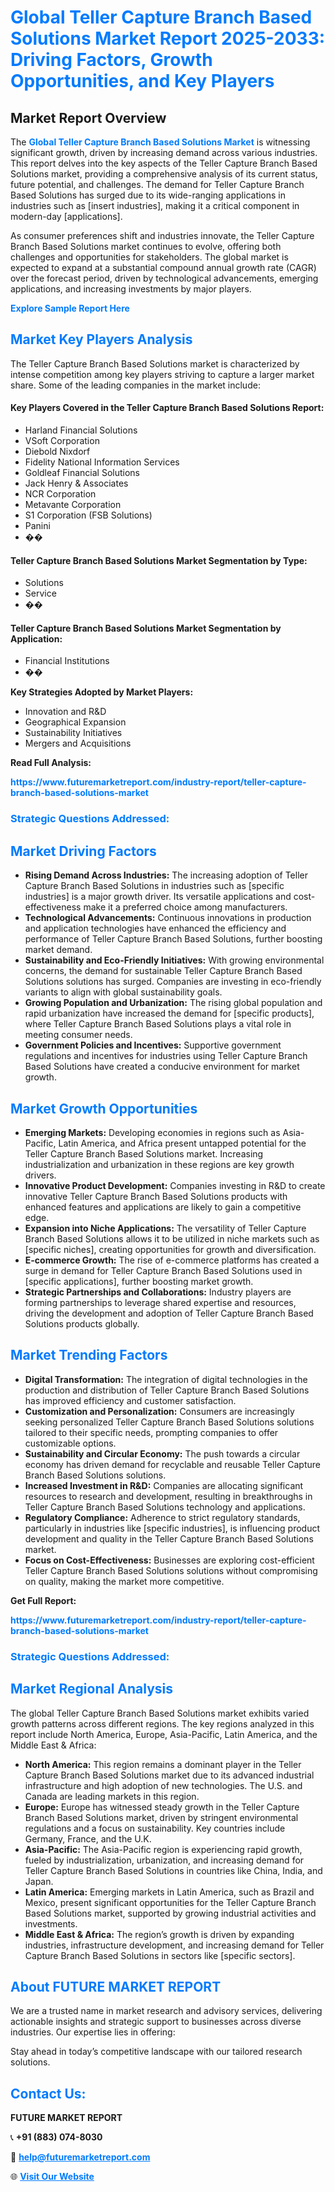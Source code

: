 <h1 style="color: #007BFF;">Global Teller Capture Branch Based Solutions Market Report 2025-2033: Driving Factors, Growth Opportunities, and Key Players</h1>

<section id="overview">
<h2>Market Report Overview</h2>
<p>The <a href="https://www.futuremarketreport.com/industry-report/teller-capture-branch-based-solutions-market" style="color: #007BFF; text-decoration: none;"><strong>Global Teller Capture Branch Based Solutions Market</strong></a> is witnessing significant growth, driven by increasing demand across various industries. This report delves into the key aspects of the Teller Capture Branch Based Solutions market, providing a comprehensive analysis of its current status, future potential, and challenges. The demand for Teller Capture Branch Based Solutions has surged due to its wide-ranging applications in industries such as [insert industries], making it a critical component in modern-day [applications].</p>
<p>As consumer preferences shift and industries innovate, the Teller Capture Branch Based Solutions market continues to evolve, offering both challenges and opportunities for stakeholders. The global market is expected to expand at a substantial compound annual growth rate (CAGR) over the forecast period, driven by technological advancements, emerging applications, and increasing investments by major players.</p>
</section>

<section id="overview">
<p><a href="https://www.futuremarketreport.com/request-sample/reportId=114074" style="color: #007BFF; text-decoration: none;"><strong>Explore Sample Report Here</strong></a></p>
</section>

<section id="key-players">
<h2 style="color: #007BFF;">Market Key Players Analysis</h2>
<p>The Teller Capture Branch Based Solutions market is characterized by intense competition among key players striving to capture a larger market share. Some of the leading companies in the market include:</p>
<h4>Key Players Covered in the Teller Capture Branch Based Solutions Report:</h4>
<ul><li>Harland Financial Solutions</li><li>VSoft Corporation</li><li>Diebold Nixdorf</li><li>Fidelity National Information Services</li><li>Goldleaf Financial Solutions</li><li>Jack Henry &amp; Associates</li><li>NCR Corporation</li><li>Metavante Corporation</li><li>S1 Corporation (FSB Solutions)</li><li>Panini</li><li>��</li></ul>
<h4>Teller Capture Branch Based Solutions Market Segmentation by Type:</h4>
<ul><li>Solutions</li><li>Service</li><li>��</li></ul>

<h4>Teller Capture Branch Based Solutions Market Segmentation by Application:</h4>
<ul><li>Financial Institutions</li><li>��</li></ul>
<p><strong>Key Strategies Adopted by Market Players:</strong></p>
<ul>
<li>Innovation and R&D</li>
<li>Geographical Expansion</li>
<li>Sustainability Initiatives</li>
<li>Mergers and Acquisitions</li>
</ul>
</section>

<section>
<p><strong>Read Full Analysis: </strong></p><a href="https://www.futuremarketreport.com/industry-report/teller-capture-branch-based-solutions-market" style="color: #007BFF; text-decoration: none;"><strong>https://www.futuremarketreport.com/industry-report/teller-capture-branch-based-solutions-market</strong></a>
<h3 style="color: #007BFF;">Strategic Questions Addressed:</h3>
</section>

<section id="driving-factors">
<h2 style="color: #007BFF;">Market Driving Factors</h2>
<ul>
<li><strong>Rising Demand Across Industries:</strong> The increasing adoption of Teller Capture Branch Based Solutions in industries such as [specific industries] is a major growth driver. Its versatile applications and cost-effectiveness make it a preferred choice among manufacturers.</li>
<li><strong>Technological Advancements:</strong> Continuous innovations in production and application technologies have enhanced the efficiency and performance of Teller Capture Branch Based Solutions, further boosting market demand.</li>
<li><strong>Sustainability and Eco-Friendly Initiatives:</strong> With growing environmental concerns, the demand for sustainable Teller Capture Branch Based Solutions solutions has surged. Companies are investing in eco-friendly variants to align with global sustainability goals.</li>
<li><strong>Growing Population and Urbanization:</strong> The rising global population and rapid urbanization have increased the demand for [specific products], where Teller Capture Branch Based Solutions plays a vital role in meeting consumer needs.</li>
<li><strong>Government Policies and Incentives:</strong> Supportive government regulations and incentives for industries using Teller Capture Branch Based Solutions have created a conducive environment for market growth.</li>
</ul>
</section>

<section id="growth-opportunities">
<h2 style="color: #007BFF;">Market Growth Opportunities</h2>
<ul>
<li><strong>Emerging Markets:</strong> Developing economies in regions such as Asia-Pacific, Latin America, and Africa present untapped potential for the Teller Capture Branch Based Solutions market. Increasing industrialization and urbanization in these regions are key growth drivers.</li>
<li><strong>Innovative Product Development:</strong> Companies investing in R&D to create innovative Teller Capture Branch Based Solutions products with enhanced features and applications are likely to gain a competitive edge.</li>
<li><strong>Expansion into Niche Applications:</strong> The versatility of Teller Capture Branch Based Solutions allows it to be utilized in niche markets such as [specific niches], creating opportunities for growth and diversification.</li>
<li><strong>E-commerce Growth:</strong> The rise of e-commerce platforms has created a surge in demand for Teller Capture Branch Based Solutions used in [specific applications], further boosting market growth.</li>
<li><strong>Strategic Partnerships and Collaborations:</strong> Industry players are forming partnerships to leverage shared expertise and resources, driving the development and adoption of Teller Capture Branch Based Solutions products globally.</li>
</ul>
</section>

<section id="trending-factors">
<h2 style="color: #007BFF;">Market Trending Factors</h2>
<ul>
<li><strong>Digital Transformation:</strong> The integration of digital technologies in the production and distribution of Teller Capture Branch Based Solutions has improved efficiency and customer satisfaction.</li>
<li><strong>Customization and Personalization:</strong> Consumers are increasingly seeking personalized Teller Capture Branch Based Solutions solutions tailored to their specific needs, prompting companies to offer customizable options.</li>
<li><strong>Sustainability and Circular Economy:</strong> The push towards a circular economy has driven demand for recyclable and reusable Teller Capture Branch Based Solutions solutions.</li>
<li><strong>Increased Investment in R&D:</strong> Companies are allocating significant resources to research and development, resulting in breakthroughs in Teller Capture Branch Based Solutions technology and applications.</li>
<li><strong>Regulatory Compliance:</strong> Adherence to strict regulatory standards, particularly in industries like [specific industries], is influencing product development and quality in the Teller Capture Branch Based Solutions market.</li>
<li><strong>Focus on Cost-Effectiveness:</strong> Businesses are exploring cost-efficient Teller Capture Branch Based Solutions solutions without compromising on quality, making the market more competitive.</li>
</ul>
</section>

<section>
<p><strong>Get Full Report: </strong></p><a href="https://www.futuremarketreport.com/industry-report/teller-capture-branch-based-solutions-market" style="color: #007BFF; text-decoration: none;"><strong>https://www.futuremarketreport.com/industry-report/teller-capture-branch-based-solutions-market</strong></a>
<h3 style="color: #007BFF;">Strategic Questions Addressed:</h3>
</section>


<section id="regional-analysis">
<h2 style="color: #007BFF;">Market Regional Analysis</h2>
<p>The global Teller Capture Branch Based Solutions market exhibits varied growth patterns across different regions. The key regions analyzed in this report include North America, Europe, Asia-Pacific, Latin America, and the Middle East & Africa:</p>
<ul>
<li><strong>North America:</strong> This region remains a dominant player in the Teller Capture Branch Based Solutions market due to its advanced industrial infrastructure and high adoption of new technologies. The U.S. and Canada are leading markets in this region.</li>
<li><strong>Europe:</strong> Europe has witnessed steady growth in the Teller Capture Branch Based Solutions market, driven by stringent environmental regulations and a focus on sustainability. Key countries include Germany, France, and the U.K.</li>
<li><strong>Asia-Pacific:</strong> The Asia-Pacific region is experiencing rapid growth, fueled by industrialization, urbanization, and increasing demand for Teller Capture Branch Based Solutions in countries like China, India, and Japan.</li>
<li><strong>Latin America:</strong> Emerging markets in Latin America, such as Brazil and Mexico, present significant opportunities for the Teller Capture Branch Based Solutions market, supported by growing industrial activities and investments.</li>
<li><strong>Middle East & Africa:</strong> The region’s growth is driven by expanding industries, infrastructure development, and increasing demand for Teller Capture Branch Based Solutions in sectors like [specific sectors].</li>
</ul>
</section>

<footer>
<h2 style="color: #007BFF;">About FUTURE MARKET REPORT</h2>
<p>We are a trusted name in market research and advisory services, delivering actionable insights and strategic support to businesses across diverse industries. Our expertise lies in offering:</p>

<p>Stay ahead in today’s competitive landscape with our tailored research solutions.</p>

<h2 style="color: #007BFF;">Contact Us:</h2>
<p><strong>FUTURE MARKET REPORT</strong></p>
<p>📞 <strong>+91 (883) 074-8030</strong></p>
<p>📧 <strong><a href="mailto:help@futuremarketreport.com" style="color: #007BFF;">help@futuremarketreport.com</a></strong></p>
<p>🌐 <strong><a href="https://www.futuremarketreport.com/" style="color: #007BFF;">Visit Our Website</a></strong></p>
</footer>